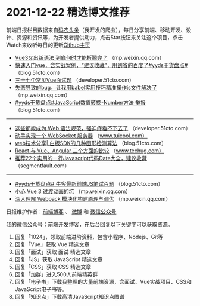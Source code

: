 # 2021-12-22 精选博文推荐

前端日报栏目数据来自[码农头条](https://toutiao.qdkfweb.cn/)（我开发的爬虫），每日分享前端、移动开发、设计、资源和资讯等，为开发者提供动力，点击Star按钮来关注这个项目，点击Watch来收听每日的更新[Github主页](https://github.com/kujian/frontendDaily)
* [Vue3又出新语法 到底何时才能折腾完？](https://mp.weixin.qq.com/s?__biz=MzI5NDMwODY2NQ==&mid=2247485039&idx=1&sn=b7d22eb7727ecef4445ecd3aaa770791) （mp.weixin.qq.com）
* [快速入门vue，含实战案例，“建议收藏”，用到省的百度了#yyds干货盘点#](https://blog.51cto.com/u_15453248/4827956) （blog.51cto.com）
* [三十七个常见Vue面试题](https://developer.51cto.com/art/202112/696048.htm) （developer.51cto.com）
* [失恋导致的bug，让我用babel实用技巧精准操作js文件解决了](https://mp.weixin.qq.com/s?__biz=MzU5NDM5MDg1Mw==&mid=2247493883&idx=1&sn=ce39936f363f5af54a5eea8d27a2ca6a) （mp.weixin.qq.com）
* [#yyds干货盘点#JavaScript数值转换-Number方法 举报](https://blog.51cto.com/u_7669561/4829519) （blog.51cto.com）

***
* [这些都能成为 Web 语法规范，强迫症看不下去了](https://developer.51cto.com/art/202112/696038.htm) （developer.51cto.com）
* [动手实现一个 WebSocket 服务器](http://www.tuicool.com/articles/hit/UBNbqyb) （www.tuicool.com）
* [web技术分享| 白板SDK的几种图形检测算法](https://blog.51cto.com/u_15232255/4827998) （blog.51cto.com）
* [React 与 Vue、Angular 三个方面的比较](https://www.techug.com/post/comparison-of-react-with-vue-and-angular.html) （www.techug.com）
* [推荐22个实用的一行Javascript代码Date大全，建议收藏](https://segmentfault.com/a/1190000041152558) （segmentfault.com）

***
* [#yyds干货盘点# 牛客最新前端JS笔试百题](https://blog.51cto.com/u_11724598/4827585) （blog.51cto.com）
* [​小心 Vue 3 过渡动画的坑](https://mp.weixin.qq.com/s?__biz=MzIxNDc4MjEzNw==&mid=2247486064&idx=1&sn=773e1f0f5e5a897de000c6ace189ca0d) （mp.weixin.qq.com）
* [深入理解 Webpack 模块化构建原理与调优](https://mp.weixin.qq.com/s?__biz=MjM5MDc4MzgxNA==&mid=2458464883&idx=1&sn=504f92e8194afe1d49f0e220494bc884) （mp.weixin.qq.com）

日报维护作者：[前端博客](https://qdkfweb.cn/) 、 [微博](http://weibo.com/kujian) 和 [微信公众号](https://open.weixin.qq.com/qr/code?username=caibaojian_com)

我的微信公众号：[前端开发博客](https://open.weixin.qq.com/qr/code?username=caibaojian_com)，在后台回复以下关键字可以获取资源。

1. 回复「1024」，领取前端进阶资料，包含小程序、Nodejs、Git等
2. 回复「Vue」获取 Vue 精选文章
3. 回复「面试」获取 面试 精选文章
4. 回复「JS」获取 JavaScript 精选文章
5. 回复「CSS」获取 CSS 精选文章
6. 回复「加群」进入500人前端精英群
7. 回复「电子书」下载我整理的大量前端资源，含面试、Vue实战项目、CSS和JavaScript电子书等。
8. 回复「知识点」下载高清JavaScript知识点图谱